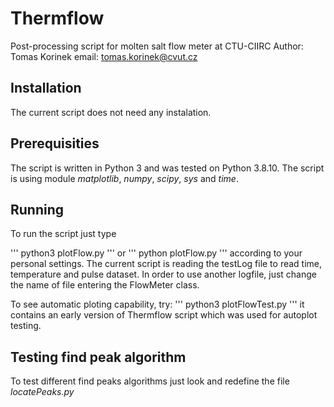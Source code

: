 # Thermflow
Post-processing script for molten salt flow meter at CTU-CIIRC
Author: Tomas Korinek
email: tomas.korinek@cvut.cz

## Installation
The current script does not need any instalation.

## Prerequisities
The script is written in Python 3 and was tested on Python 3.8.10. The script is using module *matplotlib*, *numpy*, *scipy*, *sys* and *time*.

## Running
To run the script just type

'''
python3 plotFlow.py
'''
or
'''
python plotFlow.py
'''
according to your personal settings.
The current script is reading the testLog file to read time, temperature and pulse dataset. In order to use another logfile, just change the name of file entering the FlowMeter class.

To see automatic ploting capability, try:
'''
python3 plotFlowTest.py
'''
it contains an early version of Thermflow script which was used for autoplot testing.


## Testing find peak algorithm
To test different find peaks algorithms just look and redefine the file *locatePeaks.py*
